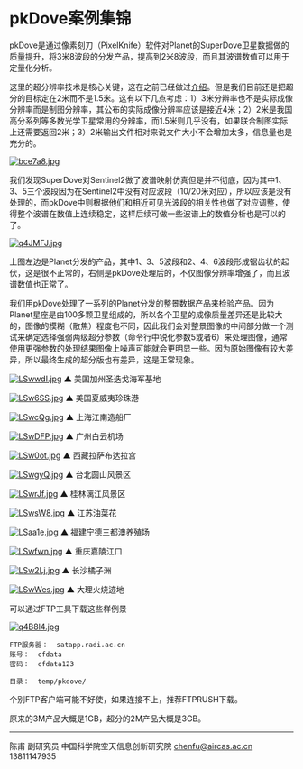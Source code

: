 # pkDove案例集锦

pkDove是通过像素刻刀（PixelKnife）软件对Planet的SuperDove卫星数据做的质量提升，将3米8波段的分发产品，提高到2米8波段，而且其波谱数值可以用于定量化分析。

这里的超分辨率技术是核心关键，这在之前已经做过[介绍](discuss_superdove_x2.html)。但是我们目前还是把超分的目标定在2米而不是1.5米。这有以下几点考虑：1）3米分辨率也不是实际成像分辨率而是制图分辨率，其公布的实际成像分辨率应该是接近4米；2）2米是我国高分系列等多数光学卫星常用的分辨率，而1.5米则几乎没有，如果联合制图实际上还需要返回2米；3）2米输出文件相对来说文件大小不会增加太多，信息量也是充分的。

[![bce7a8.jpg](https://s1.ax1x.com/2022/03/08/bce7a8.jpg)](https://imgtu.com/i/bce7a8)

我们发现SuperDove对Sentinel2做了波谱映射仿真但是并不彻底，因为其中1、3、5三个波段因为在Sentinel2中没有对应波段（10/20米对应），所以应该是没有处理的，而pkDove中则根据他们和相近可见光波段的相关性也做了对应调整，使得整个波谱在数值上连续稳定，这样后续可做一些波谱上的数值分析也是可以的了。

[![q4JMFJ.jpg](https://s1.ax1x.com/2022/04/01/q4JMFJ.jpg)](https://imgtu.com/i/q4JMFJ)

上图左边是Planet分发的产品，其中1、3、5波段和2、4、6波段形成锯齿状的起伏，这是很不正常的，右侧是pkDove处理后的，不仅图像分辨率增强了，而且波谱数值也正常了。

我们用pkDove处理了一系列的Planet分发的整景数据产品来检验产品。因为Planet星座是由100多颗卫星组成的，所以各个卫星的成像质量差异还是比较大的，图像的模糊（散焦）程度也不同，因此我们会对整景图像的中间部分做一个测试来确定选择强弱两级超分参数（命令行中锐化参数5或者6）来处理图像，通常使用更强参数的处理结果图像上噪声可能就会更明显一些。因为原始图像有较大差异，所以最终生成的超分版也有差异，这是正常现象。



[![LSwwdI.jpg](https://s1.ax1x.com/2022/04/07/LSwwdI.jpg)](https://imgtu.com/i/LSwwdI)
▲ 美国加州圣迭戈海军基地

[![LSw6SS.jpg](https://s1.ax1x.com/2022/04/07/LSw6SS.jpg)](https://imgtu.com/i/LSw6SS)
▲ 美国夏威夷珍珠港

[![LSwcQg.jpg](https://s1.ax1x.com/2022/04/07/LSwcQg.jpg)](https://imgtu.com/i/LSwcQg)
▲ 上海江南造船厂

[![LSwDFP.jpg](https://s1.ax1x.com/2022/04/07/LSwDFP.jpg)](https://imgtu.com/i/LSwDFP)
▲ 广州白云机场

[![LSw0ot.jpg](https://s1.ax1x.com/2022/04/07/LSw0ot.jpg)](https://imgtu.com/i/LSw0ot)
▲ 西藏拉萨布达拉宫

[![LSwgyQ.jpg](https://s1.ax1x.com/2022/04/07/LSwgyQ.jpg)](https://imgtu.com/i/LSwgyQ)
▲ 台北圆山风景区

[![LSwrJf.jpg](https://s1.ax1x.com/2022/04/07/LSwrJf.jpg)](https://imgtu.com/i/LSwrJf)
▲ 桂林漓江风景区

[![LSwsW8.jpg](https://s1.ax1x.com/2022/04/07/LSwsW8.jpg)](https://imgtu.com/i/LSwsW8)
▲ 江苏油菜花

[![LSaa1e.jpg](https://s1.ax1x.com/2022/04/07/LSaa1e.jpg)](https://imgtu.com/i/LSaa1e)
▲ 福建宁德三都澳养殖场

[![LSwfwn.jpg](https://s1.ax1x.com/2022/04/07/LSwfwn.jpg)](https://imgtu.com/i/LSwfwn)
▲ 重庆嘉陵江口

[![LSw2Lj.jpg](https://s1.ax1x.com/2022/04/07/LSw2Lj.jpg)](https://imgtu.com/i/LSw2Lj)
▲ 长沙橘子洲

[![LSwWes.jpg](https://s1.ax1x.com/2022/04/07/LSwWes.jpg)](https://imgtu.com/i/LSwWes)
▲ 大理火烧迹地



可以通过FTP工具下载这些样例景

[![q4B8l4.jpg](https://s1.ax1x.com/2022/04/01/q4B8l4.jpg)](https://imgtu.com/i/q4B8l4)

    FTP服务器：  satapp.radi.ac.cn
    账号：  cfdata
    密码：  cfdata123
    
    目录：  temp/pkdove/

个别FTP客户端可能不好使，如果连接不上，推荐FTPRUSH下载。

原来的3M产品大概是1GB，超分的2M产品大概是3GB。



---



陈甫 副研究员
中国科学院空天信息创新研究院
chenfu@aircas.ac.cn
13811147935